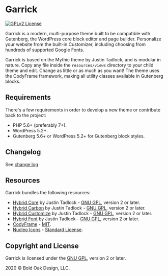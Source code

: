 # Garrick

[![GPLv2 License](https://img.shields.io/github/license/peiche/garrick.svg)](./LICENSE)

Garrick is a modern, multi-purpose theme built to be compatible with Gutenberg, the WordPress core block editor and page builder. Personalize your website from the built-in Customizer, including choosing from hundreds of supported Google Fonts.

Garrick is based on the Mythic theme by Justin Tadlock, and is modular in nature. Copy any file inside the `resources/views` directory to your child theme and edit. Change as little or as much as you want! The theme uses the CodyFrame framework, making all utility classes available in Gutenberg blocks.

## Requirements

There's a few requirements in order to develop a new theme or contribute back to the project:

- PHP 5.6+ (preferably 7+).
- WordPress 5.2+.
- Gutenberg 5.6+ or WordPress 5.2+ for Gutenberg block styles.

## Changelog

See [change log](./changelog.md)

## Resources

Garrick bundles the following resources:

- [Hybrid Core](https://github.com/justintadlock/hybrid-core) by Justin Tadlock - [GNU GPL](https://www.gnu.org/licenses/gpl-2.0.html), version 2 or later.
- [Hybrid Carbon](https://github.com/justintadlock/hybrid-carbon) by Justin Tadlock - [GNU GPL](https://www.gnu.org/licenses/gpl-2.0.html), version 2 or later.
- [Hybrid Customize](https://github.com/justintadlock/hybrid-customize) by Justin Tadlock - [GNU GPL](https://www.gnu.org/licenses/gpl-2.0.html), version 2 or later.
- [Hybrid Font](https://github.com/justintadlock/hybrid-font) by Justin Tadlock - [GNU GPL](https://www.gnu.org/licenses/gpl-2.0.html), version 2 or later.
- [CodyFrame](https://github.com/CodyHouse/codyhouse-framework) - [MIT](https://codyhouse.co/mit).
- [Nucleo Icons](https://nucleoapp.com/) - [Standard License](https://nucleoapp.com/license).

## Copyright and License

Garrick is licensed under the [GNU GPL](https://www.gnu.org/licenses/gpl-2.0.html), version 2 or later.

2020 &copy; Bold Oak Design, LLC.
